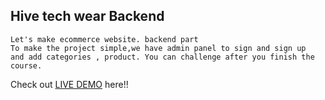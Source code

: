 ## Hive tech wear Backend

```
Let's make ecommerce website. backend part
To make the project simple,we have admin panel to sign and sign up
and add categories , product. You can challenge after you finish the course.
```
Check out [LIVE DEMO](https://hivetechwearbackend.onrender.com) here!!
